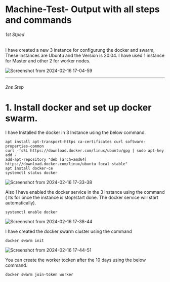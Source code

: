# Machine-Test- Output with all steps and commands

###### 1st Stped
I have created a new 3 instance for configurung the docker and swarm, These instances are Ubuntu and the Version is 20.04. I have used 1 instance for Master and other 2 for worker nodes.

![Screenshot from 2024-02-16 17-04-59](https://github.com/abhirajparthan/Machine-Test/assets/100773790/d5cc96f2-ae98-4adf-aab5-ad85d2b23f26)


----

###### 2ns Step 

# 1. Install docker and set up docker swarm.

I have Installed the docker in 3 Instance using the below command. 
~~~
apt install apt-transport-https ca-certificates curl software-properties-common
curl -fsSL https://download.docker.com/linux/ubuntu/gpg | sudo apt-key add -
add-apt-repository "deb [arch=amd64] https://download.docker.com/linux/ubuntu focal stable"
apt install docker-ce
systemctl status docker
~~~

![Screenshot from 2024-02-16 17-33-38](https://github.com/abhirajparthan/Machine-Test/assets/100773790/6a30e100-956d-4abf-b675-9cc65363743a)


Also I have enabled the docker service in the 3 Instance using the command ( Its for once the instance is stop/start done. The docker service will start automatically). 
~~~
systemctl enable docker
~~~

![Screenshot from 2024-02-16 17-38-44](https://github.com/abhirajparthan/Machine-Test/assets/100773790/90736822-534b-4fea-83bb-5e42dba9cd87)

I have created the docker swarm cluster using the command 

~~~
docker swarm init
~~~

![Screenshot from 2024-02-16 17-44-51](https://github.com/abhirajparthan/Machine-Test/assets/100773790/2d8962d4-b10b-4293-97d4-70cb1e2086dc)

You can create the worker tocken after the 10 days using the below command.
~~~
docker swarm join-token worker
~~~




